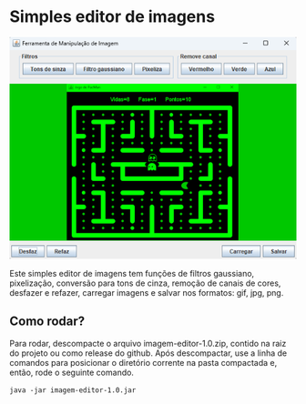 # Simples editor de imagens

!['Imagem Editor'](imagem-editor.png)

<p>
  Este simples editor de imagens tem funções de filtros gaussiano, pixelização, conversão para tons de cinza, remoção de 
  canais de cores, desfazer e refazer, carregar imagens e salvar nos formatos: gif, jpg, png.
</p>

## Como rodar?

<p>
  Para rodar, descompacte o arquivo imagem-editor-1.0.zip, contido na raiz do projeto ou como release do github. Após descompactar, 
  use a linha de comandos para posicionar o diretório corrente na pasta compactada e, então, rode o seguinte comando.
</p>

```
java -jar imagem-editor-1.0.jar
```
